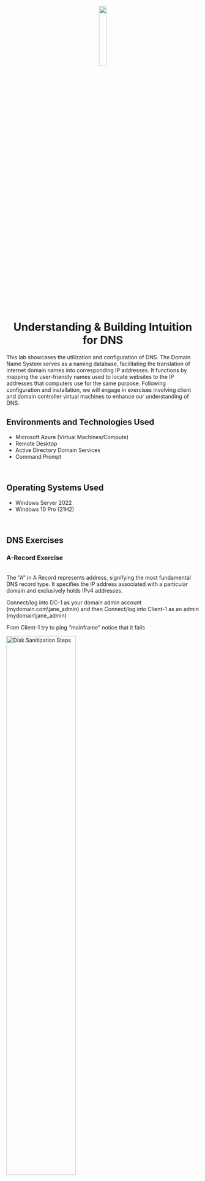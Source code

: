 <p align="center">
<img src="https://github.com/ColtonTrauCC/dns/assets/147654000/8efa60be-b00d-4932-9438-3a8640ff3cd5" height = 20% width = 20%/>
</p>

<h1 align = "center">Understanding & Building Intuition for DNS</h1>
This lab showcases the utilization and configuration of DNS. The Domain Name System serves as a naming database, facilitating the translation of internet domain names into corresponding IP addresses. It functions by mapping the user-friendly names used to locate websites to the IP addresses that computers use for the same purpose. Following configuration and installation, we will engage in exercises involving client and domain controller virtual machines to enhance our understanding of DNS.
<br />

<h2>Environments and Technologies Used</h2>
<ul>
  <li>Microsoft Azure (Virtual Machines/Compute)</li>
  <li>Remote Desktop</li>
  <li>Active Directory Domain Services</li>
  <li>Command Prompt</li>
</ul>

<br />

<h2>Operating Systems Used</h2>
<ul>
  <li>Windows Server 2022</li>
  <li>Windows 10 Pro (21H2)</li>
</ul>

<br />

<h2>DNS Exercises</h2>


<h3>A-Record Exercise</h3>

</ul>

<br />
The "A" in A Record represents address, signifying the most fundamental DNS record type. It specifies the IP address associated with a particular domain and exclusively holds IPv4 addresses.
</p>
Connect/log into DC-1 as your domain admin account (mydomain.com\jane_admin) and then Connect/log into Client-1 as an admin (mydomain\jane_admin)
<p>
From Client-1 try to ping “mainframe” notice that it fails
</p>
<img src="https://i.imgur.com/iNNW8lJ.png" height="60%" width="60%" alt="Disk Sanitization Steps"/>
<p>
To understand this process:
  
Initially, Client-1 examines its local cache for information about "mainframe." If no relevant data is found, it proceeds to check the Host File. Subsequently, Client-1 cehcks the DNS server linked to its network interface card, encountering failure. In this case, it requests DC-1 to provide the IP address of "mainframe." The DNS A Records in the file comprise entries such as DC-1.mydomain.com - 10.0.0.4 and Client-1.mydomain.com - 10.0.0.5. - Realizing it lacks information about the entity, and the DNS server is also unaware, Client-1 encounters an error message on the command prompt, indicating a ping failure due to the absence of an IP address for the intended target.
<p>

To create a DNS A Record go to the Domain Controller vm and open the DNS Manager. In the Server Manager Board go to the domain created within the Forward Lookup Zones tab (mydomain.com)
<p>
Right click on the page and create a New Host (A or AAA). Name the host mainframe and IP Address the same as domain controller. Then click "Add Host" and refresh the DNS server so it can update.
<p>
<img src="https://i.imgur.com/sQUfbky.png" height="60%" width="60%" alt="Disk Sanitization Steps"/>
<p>
In the Client vm on Command Prompt ping mainframe again. Observe that it works
  
<img src="https://i.imgur.com/z23YSDy.png" height="60%" width="60%" alt="Disk Sanitization Steps"/>
<p>
Perform nslookup
<p>
<img src="https://i.imgur.com/zzlcDQD.png" height="60%" width="60%" alt="Disk Sanitization Steps"/>
</p>
</p>

<br />

<h3>Local DNS Cache Exercise</h3>

<p>

Go back to DC-1 and change mainframe’s record address to 8.8.8.8
<p>

</p>
<img src="https://i.imgur.com/VJALvFR.png" height="40%" width="40%" alt="Disk Sanitization Steps"/>
<p>
Go back to Client-1 and ping “mainframe” again. Observe that it still pings the old address
<p>
<img src="https://i.imgur.com/CSTk9zQ.png" height="60%" width="60%" alt="Disk Sanitization Steps"/>
<p>
Flush the DNS cache (ipconfig /flushdns). Observe that the cache is empty (make sure command line is open as an admin)
<p>
<img src="https://i.imgur.com/yBa71iJ.png" height="60%" width="60%" alt="Disk Sanitization Steps"/>
<p>
Attempt to ping “mainframe” again. Observe the address of the new record is showing up
<p>
<img src="https://i.imgur.com/N1stIr2.png" height="60%" width="60%" alt="Disk Sanitization Steps"/>
<p>
</p>

<br />

<h3>CNAME Record Exercise</h3>

<p>

<p>
A canonical name (CNAME) record points from a domain to another domain, never to an IP Address.
<p>
Go back to DC-1 and create a CNAME record (new alias) that points the host “search” to “www.google.com” - To create a DNS A Record go to the Domain Controller vm and open the DNS Manager. In the Server Manager Board go to the domain created within the Forward Lookup Zones tab (mydomain.com)

Right click on the page and create a New Alias (CNAME). Name the alias search and refresh the DNS server so the new record can be updated
<p>
<img src="https://i.imgur.com/t91Q307.png" height="60%" width="60%" alt="Disk Sanitization Steps"/>
<p>
Let's engage in a DNS exercise involving A Records, Local DNS Cache, and CNAME to enhance our comprehension. Navigate to the client VM, initiate a ping search, and observe the resolution to Google, which is associated with its respective IP address.
<p>
<img src="https://i.imgur.com/qVN2hRw.png" height="60%" width="60%" alt="Disk Sanitization Steps"/>
<p>
Open microsoft edge and enter search.mydomain.com and observe the results of the CNAME record
<p>
<img src="https://i.imgur.com/LANAYT9.png" height="60%" width="60%" alt="Disk Sanitization Steps"/>
<p>
In the command prompt enter ipconfig /displaydns and notice theres too much cache. Enter ipconfig /flushdns to flush it out. Ping search again and enter ipconfig /flushdns. Then ipconfig /displaydns, observe the results
<p>
<img src="https://i.imgur.com/lXJ1Azr.png" height="60%" width="60%" alt="Disk Sanitization Steps"/>
<p>
This is the end of the lab
